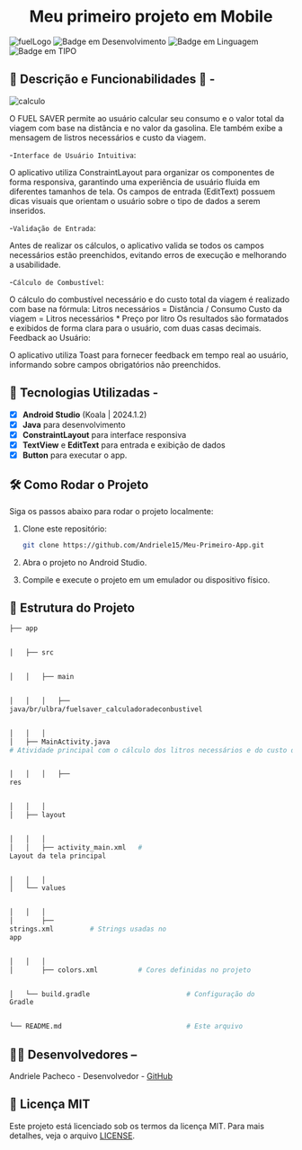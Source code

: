<h1 align="center">Meu primeiro projeto em Mobile</h1>

![fuelLogo](https://github.com/user-attachments/assets/e6141a1b-d5e4-4a15-831a-7a79886a6b13)
![Badge em Desenvolvimento](http://img.shields.io/static/v1?label=STATUS&message=EM%20DESENVOLVIMENTO&color=GREEN&style=for-the-badge)
![Badge em Linguagem](http://img.shields.io/static/v1?label=LINGUAGEM&message=EM%20JAVA&color=GREEN&style=for-the-badge)
![Badge em TIPO](http://img.shields.io/static/v1?label=IDE&message=Android%20Studio&color=GREEN&style=for-the-badge)

## 📱 Descrição e Funcionabilidades 🔧 -

![calculo](https://github.com/user-attachments/assets/c2637e1a-08e7-4d1a-9f19-af3673c2e823)

O FUEL SAVER permite ao usuário calcular seu consumo e o valor total da viagem com base na distância e no valor da gasolina. Ele também exibe a mensagem de listros necessários e custo da viagem.

-`Interface de Usuário Intuitiva`:

O aplicativo utiliza ConstraintLayout para organizar os componentes de forma responsiva, garantindo uma experiência de usuário fluida em diferentes tamanhos de tela.
Os campos de entrada (EditText) possuem dicas visuais que orientam o usuário sobre o tipo de dados a serem inseridos.

-`Validação de Entrada`:

Antes de realizar os cálculos, o aplicativo valida se todos os campos necessários estão preenchidos, evitando erros de execução e melhorando a usabilidade.

-`Cálculo de Combustível`:

O cálculo do combustível necessário e do custo total da viagem é realizado com base na fórmula:
Litros necessários = Distância / Consumo
Custo da viagem = Litros necessários * Preço por litro
Os resultados são formatados e exibidos de forma clara para o usuário, com duas casas decimais.
Feedback ao Usuário:

O aplicativo utiliza Toast para fornecer feedback em tempo real ao usuário, informando sobre campos obrigatórios não preenchidos.

 ## 🚀 Tecnologias Utilizadas -

- [x] **Android Studio** (Koala | 2024.1.2)
- [x] **Java** para desenvolvimento
- [x] **ConstraintLayout** para interface responsiva
- [x] **TextView** e **EditText** para entrada e exibição de dados
- [x] **Button**   para executar o app.
## 🛠️ Como Rodar o Projeto

Siga os passos abaixo para rodar o projeto localmente:

1. Clone este repositório:

    ```bash
    git clone https://github.com/Andriele15/Meu-Primeiro-App.git

    ```

2. Abra o projeto no Android Studio.
3. Compile e execute o projeto em um emulador ou dispositivo físico.

## 📂 Estrutura do Projeto

```bash
├── app


│   ├── src


│   │   ├── main


│   │   │   ├──
java/br/ulbra/fuelsaver_calculadoradeconbustivel


│   │   │  
│   ├── MainActivity.java      
# Atividade principal com o cálculo dos litros necessários e do custo da viagem


│   │   │   ├──
res


│   │   │  
│   ├── layout


│   │   │  
│   │   ├── activity_main.xml   #
Layout da tela principal


│   │   │  
│   └── values


│   │   │  
│       ├──
strings.xml         # Strings usadas no
app


│   │   │  
│       ├── colors.xml          # Cores definidas no projeto


│   └── build.gradle                        # Configuração do
Gradle


└── README.md                               # Este arquivo

````
## 👨‍💻 Desenvolvedores –

Andriele Pacheco - Desenvolvedor - [GitHub](https://github.com/Andriele15)
 
 ## 📄 Licença MIT

Este projeto está licenciado sob os termos da licença MIT. 
Para mais
detalhes, veja o arquivo [LICENSE](LICENSE).
